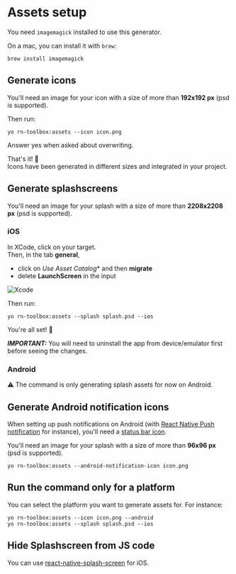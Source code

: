 # Assets setup

You need `imagemagick` installed to use this generator.

On a mac, you can install it with `brew`:
```
brew install imagemagick
```

## Generate icons
You'll need an image for your icon with a size of more than **192x192 px** (psd is supported).

Then run:
```
yo rn-toolbox:assets --icon icon.png
```
Answer yes when asked about overwriting.

That's it! :balloon:  
Icons have been generated in different sizes and integrated in your project.

## Generate splashscreens

You'll need an image for your splash with a size of more than **2208x2208 px** (psd is supported).

### iOS

In XCode, click on your target.  
Then, in the tab **general**,
- click on *Use Asset Catalog** and then **migrate**
- delete **LaunchScreen** in the input

![Xcode](https://raw.githubusercontent.com/bamlab/generator-rn-toolbox/master/generators/assets/xcode.png)

Then run:
```
yo rn-toolbox:assets --splash splash.psd --ios
```

You're all set! :dancer:

***IMPORTANT:*** You will need to uninstall the app from device/emulator first before seeing the changes.

### Android

:warning: The command is only generating splash assets for now on Android.

## Generate Android notification icons

When setting up push notifications on Android (with [React Native Push notification](https://github.com/zo0r/react-native-push-notification) for instance), you'll need a [status bar icon](https://developer.android.com/guide/practices/ui_guidelines/icon_design_status_bar.html).

You'll need an image for your splash with a size of more than **96x96 px** (psd is supported).
```
yo rn-toolbox:assets --android-notification-icon icon.png
```

## Run the command only for a platform
You can select the platform you want to generate assets for. For instance:
```
yo rn-toolbox:assets --icon icon.png --android
yo rn-toolbox:assets --splash splash.psd --ios
```

## Hide Splashscreen from JS code

You can use [react-native-splash-screen](https://github.com/crazycodeboy/react-native-splash-screen) for iOS.
